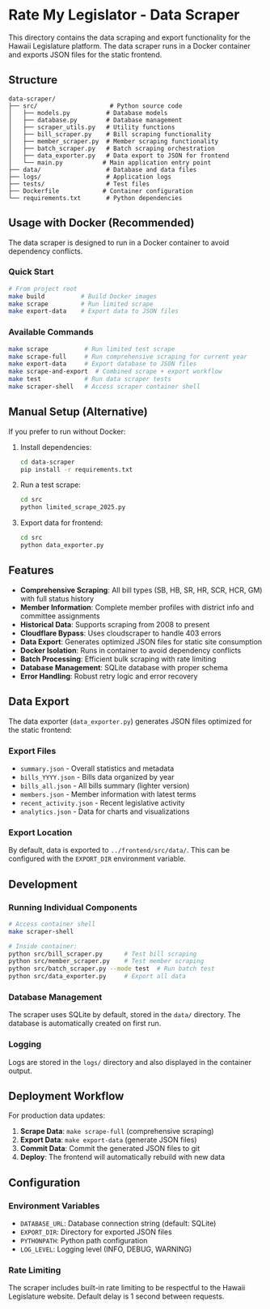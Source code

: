 # Rate My Legislator - Data Scraper

This directory contains the data scraping and export functionality for the Hawaii Legislature platform. The data scraper runs in a Docker container and exports JSON files for the static frontend.

## Structure

```
data-scraper/
├── src/                    # Python source code
│   ├── models.py          # Database models
│   ├── database.py        # Database management
│   ├── scraper_utils.py   # Utility functions
│   ├── bill_scraper.py    # Bill scraping functionality
│   ├── member_scraper.py  # Member scraping functionality
│   ├── batch_scraper.py   # Batch scraping orchestration
│   ├── data_exporter.py   # Data export to JSON for frontend
│   └── main.py           # Main application entry point
├── data/                  # Database and data files
├── logs/                  # Application logs
├── tests/                 # Test files
├── Dockerfile            # Container configuration
└── requirements.txt       # Python dependencies
```

## Usage with Docker (Recommended)

The data scraper is designed to run in a Docker container to avoid dependency conflicts.

### Quick Start

```bash
# From project root
make build          # Build Docker images
make scrape         # Run limited scrape
make export-data    # Export data to JSON files
```

### Available Commands

```bash
make scrape          # Run limited test scrape
make scrape-full     # Run comprehensive scraping for current year
make export-data     # Export database to JSON files
make scrape-and-export  # Combined scrape + export workflow
make test            # Run data scraper tests
make scraper-shell   # Access scraper container shell
```

## Manual Setup (Alternative)

If you prefer to run without Docker:

1. Install dependencies:
   ```bash
   cd data-scraper
   pip install -r requirements.txt
   ```

2. Run a test scrape:
   ```bash
   cd src
   python limited_scrape_2025.py
   ```

3. Export data for frontend:
   ```bash
   cd src
   python data_exporter.py
   ```

## Features

- **Comprehensive Scraping**: All bill types (SB, HB, SR, HR, SCR, HCR, GM) with full status history
- **Member Information**: Complete member profiles with district info and committee assignments
- **Historical Data**: Supports scraping from 2008 to present
- **Cloudflare Bypass**: Uses cloudscraper to handle 403 errors
- **Data Export**: Generates optimized JSON files for static site consumption
- **Docker Isolation**: Runs in container to avoid dependency conflicts
- **Batch Processing**: Efficient bulk scraping with rate limiting
- **Database Management**: SQLite database with proper schema
- **Error Handling**: Robust retry logic and error recovery

## Data Export

The data exporter (`data_exporter.py`) generates JSON files optimized for the static frontend:

### Export Files

- `summary.json` - Overall statistics and metadata
- `bills_YYYY.json` - Bills data organized by year
- `bills_all.json` - All bills summary (lighter version)
- `members.json` - Member information with latest terms
- `recent_activity.json` - Recent legislative activity
- `analytics.json` - Data for charts and visualizations

### Export Location

By default, data is exported to `../frontend/src/data/`. This can be configured with the `EXPORT_DIR` environment variable.

## Development

### Running Individual Components

```bash
# Access container shell
make scraper-shell

# Inside container:
python src/bill_scraper.py      # Test bill scraping
python src/member_scraper.py    # Test member scraping
python src/batch_scraper.py --mode test  # Run batch test
python src/data_exporter.py     # Export all data
```

### Database Management

The scraper uses SQLite by default, stored in the `data/` directory. The database is automatically created on first run.

### Logging

Logs are stored in the `logs/` directory and also displayed in the container output.

## Deployment Workflow

For production data updates:

1. **Scrape Data**: `make scrape-full` (comprehensive scraping)
2. **Export Data**: `make export-data` (generate JSON files)
3. **Commit Data**: Commit the generated JSON files to git
4. **Deploy**: The frontend will automatically rebuild with new data

## Configuration

### Environment Variables

- `DATABASE_URL`: Database connection string (default: SQLite)
- `EXPORT_DIR`: Directory for exported JSON files
- `PYTHONPATH`: Python path configuration
- `LOG_LEVEL`: Logging level (INFO, DEBUG, WARNING)

### Rate Limiting

The scraper includes built-in rate limiting to be respectful to the Hawaii Legislature website. Default delay is 1 second between requests.
